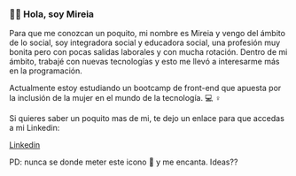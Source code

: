 ### 👋🏼 Hola, soy Mireia 

Para que me conozcan un poquito, mi nombre es Mireia y vengo del ámbito de lo social, soy integradora social y educadora social, una profesión muy bonita pero con pocas salidas laborales y con mucha rotación. Dentro de mi ámbito, trabajé con nuevas tecnologías y esto me llevó a interesarme más en la programación.

Actualmente estoy estudiando un bootcamp de front-end que apuesta por la inclusión de la mujer en el mundo de la tecnología. 💻 ♀️

Si quieres saber un poquito mas de mi, te dejo un enlace para que accedas a mi Linkedin:

[Linkedin](https://www.linkedin.com/in/mireia-s-0845661a4/)


PD: nunca se donde meter este icono 🚀 y me encanta. Ideas?? 
